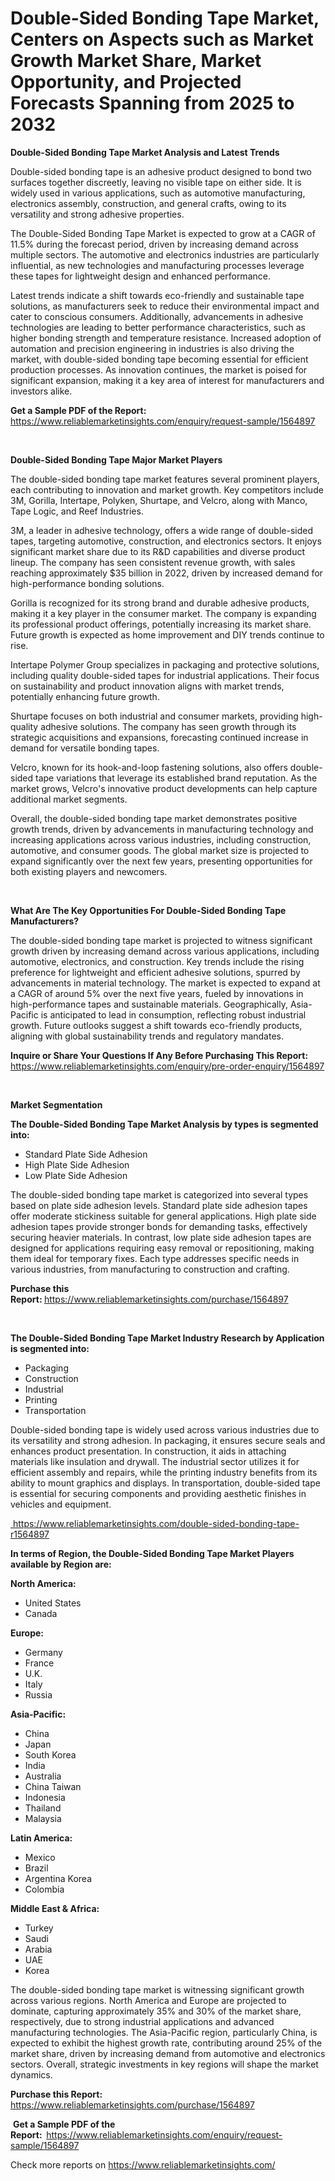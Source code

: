 <p><h1>Double-Sided Bonding Tape Market, Centers on Aspects such as Market Growth Market Share, Market Opportunity, and Projected Forecasts Spanning from 2025 to 2032</h1></p><p><strong>Double-Sided Bonding Tape Market Analysis and Latest Trends</strong></p>
<p><p>Double-sided bonding tape is an adhesive product designed to bond two surfaces together discreetly, leaving no visible tape on either side. It is widely used in various applications, such as automotive manufacturing, electronics assembly, construction, and general crafts, owing to its versatility and strong adhesive properties. </p><p>The Double-Sided Bonding Tape Market is expected to grow at a CAGR of 11.5% during the forecast period, driven by increasing demand across multiple sectors. The automotive and electronics industries are particularly influential, as new technologies and manufacturing processes leverage these tapes for lightweight design and enhanced performance. </p><p>Latest trends indicate a shift towards eco-friendly and sustainable tape solutions, as manufacturers seek to reduce their environmental impact and cater to conscious consumers. Additionally, advancements in adhesive technologies are leading to better performance characteristics, such as higher bonding strength and temperature resistance. Increased adoption of automation and precision engineering in industries is also driving the market, with double-sided bonding tape becoming essential for efficient production processes. As innovation continues, the market is poised for significant expansion, making it a key area of interest for manufacturers and investors alike.</p></p>
<p><strong>Get a Sample PDF of the Report:&nbsp;</strong> <a href="https://www.reliablemarketinsights.com/enquiry/request-sample/1564897?utm_campaign=2176&utm_medium=2&utm_source=Github&utm_content=ia&utm_term=09022025&utm_id=double-sided-bonding-tape">https://www.reliablemarketinsights.com/enquiry/request-sample/1564897</a></p>
<p>&nbsp;</p>
<p><strong>Double-Sided Bonding Tape Major Market Players</strong></p>
<p><p>The double-sided bonding tape market features several prominent players, each contributing to innovation and market growth. Key competitors include 3M, Gorilla, Intertape, Polyken, Shurtape, and Velcro, along with Manco, Tape Logic, and Reef Industries.</p><p>3M, a leader in adhesive technology, offers a wide range of double-sided tapes, targeting automotive, construction, and electronics sectors. It enjoys significant market share due to its R&D capabilities and diverse product lineup. The company has seen consistent revenue growth, with sales reaching approximately $35 billion in 2022, driven by increased demand for high-performance bonding solutions.</p><p>Gorilla is recognized for its strong brand and durable adhesive products, making it a key player in the consumer market. The company is expanding its professional product offerings, potentially increasing its market share. Future growth is expected as home improvement and DIY trends continue to rise.</p><p>Intertape Polymer Group specializes in packaging and protective solutions, including quality double-sided tapes for industrial applications. Their focus on sustainability and product innovation aligns with market trends, potentially enhancing future growth.</p><p>Shurtape focuses on both industrial and consumer markets, providing high-quality adhesive solutions. The company has seen growth through its strategic acquisitions and expansions, forecasting continued increase in demand for versatile bonding tapes.</p><p>Velcro, known for its hook-and-loop fastening solutions, also offers double-sided tape variations that leverage its established brand reputation. As the market grows, Velcro's innovative product developments can help capture additional market segments.</p><p>Overall, the double-sided bonding tape market demonstrates positive growth trends, driven by advancements in manufacturing technology and increasing applications across various industries, including construction, automotive, and consumer goods. The global market size is projected to expand significantly over the next few years, presenting opportunities for both existing players and newcomers.</p></p>
<p>&nbsp;</p>
<p><strong>What Are The Key Opportunities For Double-Sided Bonding Tape Manufacturers?</strong></p>
<p><p>The double-sided bonding tape market is projected to witness significant growth driven by increasing demand across various applications, including automotive, electronics, and construction. Key trends include the rising preference for lightweight and efficient adhesive solutions, spurred by advancements in material technology. The market is expected to expand at a CAGR of around 5% over the next five years, fueled by innovations in high-performance tapes and sustainable materials. Geographically, Asia-Pacific is anticipated to lead in consumption, reflecting robust industrial growth. Future outlooks suggest a shift towards eco-friendly products, aligning with global sustainability trends and regulatory mandates.</p></p>
<p><strong>Inquire or Share Your Questions If Any Before Purchasing This Report:</strong> <a href="https://www.reliablemarketinsights.com/enquiry/pre-order-enquiry/1564897?utm_campaign=2176&utm_medium=2&utm_source=Github&utm_content=ia&utm_term=09022025&utm_id=double-sided-bonding-tape">https://www.reliablemarketinsights.com/enquiry/pre-order-enquiry/1564897</a></p>
<p>&nbsp;</p>
<p><strong>Market Segmentation</strong></p>
<p><strong>The Double-Sided Bonding Tape Market Analysis by types is segmented into:</strong></p>
<p><ul><li>Standard Plate Side Adhesion</li><li>High Plate Side Adhesion</li><li>Low Plate Side Adhesion</li></ul></p>
<p><p>The double-sided bonding tape market is categorized into several types based on plate side adhesion levels. Standard plate side adhesion tapes offer moderate stickiness suitable for general applications. High plate side adhesion tapes provide stronger bonds for demanding tasks, effectively securing heavier materials. In contrast, low plate side adhesion tapes are designed for applications requiring easy removal or repositioning, making them ideal for temporary fixes. Each type addresses specific needs in various industries, from manufacturing to construction and crafting.</p></p>
<p><strong>Purchase this Report:&nbsp;</strong><a href="https://www.reliablemarketinsights.com/purchase/1564897?utm_campaign=2176&utm_medium=2&utm_source=Github&utm_content=ia&utm_term=09022025&utm_id=double-sided-bonding-tape">https://www.reliablemarketinsights.com/purchase/1564897</a></p>
<p>&nbsp;</p>
<p><strong>The Double-Sided Bonding Tape Market Industry Research by Application is segmented into:</strong></p>
<p><ul><li>Packaging</li><li>Construction</li><li>Industrial</li><li>Printing</li><li>Transportation</li></ul></p>
<p><p>Double-sided bonding tape is widely used across various industries due to its versatility and strong adhesion. In packaging, it ensures secure seals and enhances product presentation. In construction, it aids in attaching materials like insulation and drywall. The industrial sector utilizes it for efficient assembly and repairs, while the printing industry benefits from its ability to mount graphics and displays. In transportation, double-sided tape is essential for securing components and providing aesthetic finishes in vehicles and equipment.</p></p>
<p><a href="https://www.reliablemarketinsights.com/double-sided-bonding-tape-r1564897?utm_campaign=2176&utm_medium=2&utm_source=Github&utm_content=ia&utm_term=09022025&utm_id=double-sided-bonding-tape">&nbsp;https://www.reliablemarketinsights.com/double-sided-bonding-tape-r1564897</a></p>
<p><strong>In terms of Region, the Double-Sided Bonding Tape Market Players available by Region are:</strong></p>
<p>
    <p> <strong> North America: </strong>
        <ul>
            <li>United States</li>
            <li>Canada</li>
        </ul>
        </p> 
    <p> <strong> Europe: </strong>
        <ul>
            <li>Germany</li>
            <li>France</li>
            <li>U.K.</li>
            <li>Italy</li>
            <li>Russia</li>
        </ul>
        </p> 
    <p> <strong> Asia-Pacific: </strong>
        <ul>
            <li>China</li>
            <li>Japan</li>
            <li>South Korea</li>
            <li>India</li>
            <li>Australia</li>
            <li>China Taiwan</li>
            <li>Indonesia</li>
            <li>Thailand</li>
            <li>Malaysia</li>
        </ul>
        </p> 
    <p> <strong> Latin America: </strong>
        <ul>
            <li>Mexico</li>
            <li>Brazil</li>
            <li>Argentina Korea</li>
            <li>Colombia</li>
        </ul>
        </p> 
    <p> <strong> Middle East & Africa: </strong>
        <ul>
            <li>Turkey</li>
            <li>Saudi</li>
            <li>Arabia</li>
            <li>UAE</li>
            <li>Korea</li>
        </ul>
    </p>
    </p>
<p><p>The double-sided bonding tape market is witnessing significant growth across various regions. North America and Europe are projected to dominate, capturing approximately 35% and 30% of the market share, respectively, due to strong industrial applications and advanced manufacturing technologies. The Asia-Pacific region, particularly China, is expected to exhibit the highest growth rate, contributing around 25% of the market share, driven by increasing demand from automotive and electronics sectors. Overall, strategic investments in key regions will shape the market dynamics.</p></p>
<p><strong>Purchase this Report: </strong><a href="https://www.reliablemarketinsights.com/purchase/1564897?utm_campaign=2176&utm_medium=2&utm_source=Github&utm_content=ia&utm_term=09022025&utm_id=double-sided-bonding-tape">https://www.reliablemarketinsights.com/purchase/1564897</a></p>
<p>&nbsp;<strong>Get a Sample PDF of the Report:&nbsp;&nbsp;</strong><a href="https://www.reliablemarketinsights.com/enquiry/request-sample/1564897?utm_campaign=2176&utm_medium=2&utm_source=Github&utm_content=ia&utm_term=09022025&utm_id=double-sided-bonding-tape">https://www.reliablemarketinsights.com/enquiry/request-sample/1564897</a></p>
<p><strong></strong></p>
<p>Check more reports on <a href="https://www.reliablemarketinsights.com/?utm_campaign=2176&utm_medium=2&utm_source=Github&utm_content=ia&utm_term=09022025&utm_id=double-sided-bonding-tape">https://www.reliablemarketinsights.com/</a></p>
